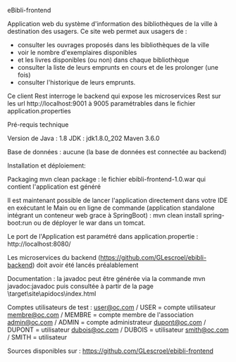 eBibli-frontend

Application web du système d'information des bibliothèques de la ville à destination des usagers.
Ce site web permet aux usagers de :
- consulter les ouvrages proposés dans les bibliothèques de la ville
- voir le nombre d'exemplaires disponibles 
- et les livres disponibles (ou non) dans chaque bibliothèque
- consulter la liste de leurs emprunts en cours et de les prolonger (une fois)
- consulter l'historique de leurs emprunts.

Ce client Rest interroge le backend qui expose les microservices Rest sur les url http://localhost:9001 à 9005 paramétrables dans le fichier application.properties

Pré-requis technique

Version de Java : 1.8
 JDK : jdk1.8.0_202
 Maven 3.6.0

Base de données : aucune (la base de données est connectée au backend)

Installation et déploiement:

Packaging
mvn clean package : le fichier ebibli-frontend-1.0.war qui contient l'application est généré

Il est maintenant possible de lancer l'application directement dans votre IDE en exécutant le Main
ou en ligne de commande (application standalone intégrant un conteneur web grace à SpringBoot) : mvn clean install spring-boot:run
ou de déployer le war dans un tomcat.

Le port de l'Application est paramétré dans application.propertie : http://localhost:8080/

Les microservices du backend (https://github.com/GLescroel/ebibli-backend) doit avoir été lancés préalablement

Documentation : la javadoc peut être générée via la commande mvn javadoc:javadoc puis consultée à partir de la page \target\site\apidocs\index.html

Comptes utilisateurs de test :
user@oc.com / USER = compte utilisateur
membre@oc.com / MEMBRE = compte membre de l'association
admin@oc.com / ADMIN = compte administrateur
dupont@oc.com / DUPONT = utilisateur
dubois@oc.com / DUBOIS = utilisateur
smith@oc.com / SMITH = utilisateur

Sources disponibles sur : https://github.com/GLescroel/ebibli-frontend
